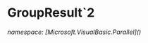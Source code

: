 ﻿# GroupResult`2
_namespace: [Microsoft.VisualBasic.Parallel](<a href="#" onClick="load('/docs/Microsoft.VisualBasic.Parallel/index.md')"></a>)_






